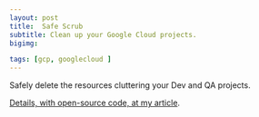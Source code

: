 ```yaml
---
layout: post
title:  Safe Scrub
subtitle: Clean up your Google Cloud projects.
bigimg:

tags: [gcp, googlecloud ]
---
```


Safely delete the resources cluttering your Dev and QA projects.

[Details, with open-source code, at my article](https://blog.doit-intl.com/safe-scrub-clean-up-your-google-cloud-projects-f90f18aca311?source=friends_link&sk=bce56e27b568c8209f3da94eac17099f).

